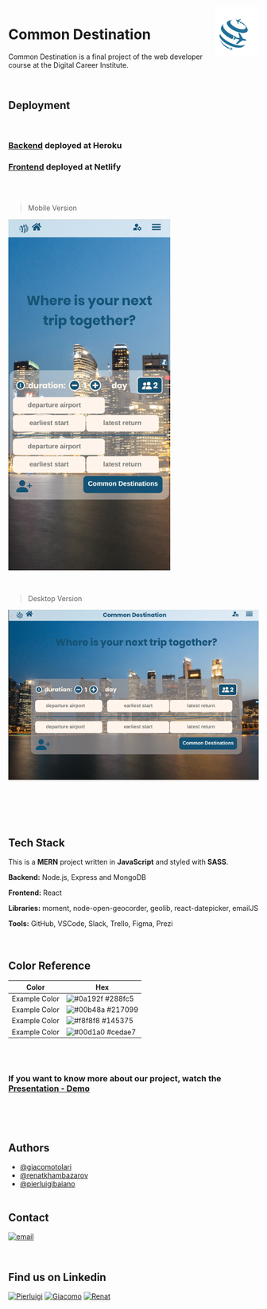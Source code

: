 <img src="./src/assets/images/logoCommon.png" height="100px" align="right"/>

# Common Destination

Common Destination is a final project of the web developer course at the Digital Career Institute.

<br />

## Deployment

<br />

### [Backend](https://backend-commondestination.herokuapp.com/) deployed at Heroku

### [Frontend](https://commondestination.netlify.app/) deployed at Netlify

<br />
<br />

> Mobile Version

![Screenshot Page Mobile](./src/assets/images/mobile-min.png)

<br />

> Desktop Version

![Screenshot Page Desktop](./src/assets/images/desktop-min.png)

<br />
<br />
<br />
<br />

## Tech Stack

This is a **MERN** project written in **JavaScript** and
styled with **SASS**.
<br />

**Backend:** Node.js, Express and MongoDB
<br />

**Frontend:** React
<br />

**Libraries:** moment, node-open-geocorder, geolib, react-datepicker, emailJS

**Tools:** GitHub, VSCode, Slack, Trello, Figma, Prezi
<br />
<br />
<br />

## Color Reference

| Color         | Hex                                                              |
| ------------- | ---------------------------------------------------------------- |
| Example Color | ![#0a192f](https://via.placeholder.com/10/288fc5?text=+) #288fc5 |
| Example Color | ![#00b48a](https://via.placeholder.com/10/217099?text=+) #217099 |
| Example Color | ![#f8f8f8](https://via.placeholder.com/10/145375?text=+) #145375 |
| Example Color | ![#00d1a0](https://via.placeholder.com/10/cedae7?text=+) #cedae7 |

<br />
<br />

### If you want to know more about our project, watch the [Presentation - Demo](https://prezi.com/view/zLrzjOC3zc5uWvv62cmm/)

<br />
<br />
<br />

## Authors

- [@giacomotolari](https://github.com/giacomotolari)
- [@renatkhambazarov](https://github.com/Khambazarov)
- [@pierluigibaiano](https://github.com/Pierluigi10)
  <br />
  <br />

## Contact

[![email](https://img.shields.io/badge/Gmail-D14836?style=for-the-badge&logo=gmail&logoColor=white)](mailto:commondestinations@gmail.com)

<br />

## Find us on Linkedin

[![Pierluigi](https://img.shields.io/badge/Pierluigi-1DA1F2?style=for-the-badge&logo=twitter&logoColor=white)](https://www.linkedin.com/in/pierluigi-baiano/)
[![Giacomo](https://img.shields.io/badge/Giacomo-1DA1F2?style=for-the-badge&logo=twitter&logoColor=white)](https://www.linkedin.com/in/giacomo-tolari/)
[![Renat](https://img.shields.io/badge/Renat-1DA1F2?style=for-the-badge&logo=twitter&logoColor=white)](https://www.linkedin.com/in/renat-khambazarov)

